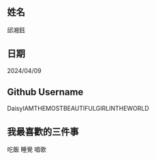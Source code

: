 姓名
----
邱湘鈺

日期
----
2024/04/09

Github Username
---------------
DaisyIAMTHEMOSTBEAUTIFULGIRLINTHEWORLD

我最喜歡的三件事
---------------
吃飯 睡覺 唱歌
